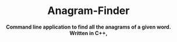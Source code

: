 <h1 align="center">Anagram-Finder</h1>  
<p align="center">  
 <b>Command line application to find all the anagrams of a given word. Written in C++,</b>  
</p> 
